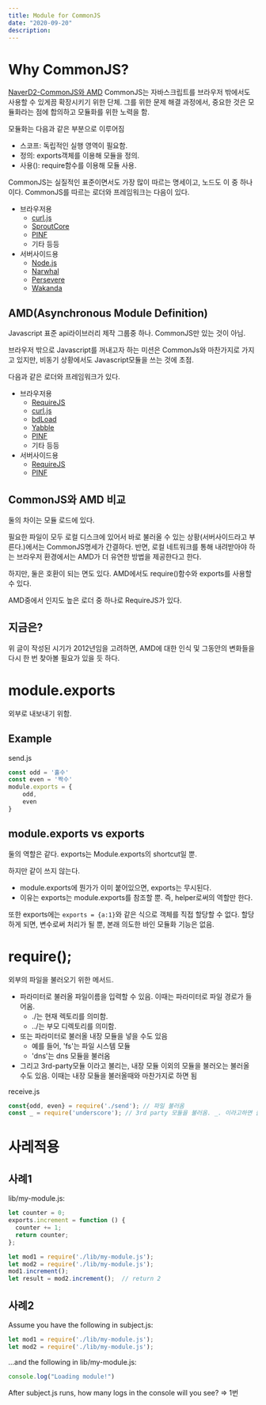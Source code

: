 ```yaml
---
title: Module for CommonJS
date: "2020-09-20"
description: 
---
```


# Why CommonJS?
[NaverD2-CommonJS와 AMD](https://d2.naver.com/helloworld/12864)
CommonJS는 자바스크립트를 브라우저 밖에서도 사용할 수 있게끔 확장시키기 위한 단체. 그를 위한 문제 해결 과정에서, 중요한 것은 모듈화라는 점에 합의하고 모듈화를 위한 노력을 함.

모듈화는 다음과 같은 부분으로 이루어짐
- 스코프: 독립적인 실행 영역이 필요함.
- 정의: exports객체를 이용해 모듈을 정의.
- 사용(): require함수를 이용해 모듈 사용.

CommonJS는 실질적인 표준이면서도 가장 많이 따르는 명세이고, 노드도 이 중 하나이다. CommonJS를 따르는 로더와 프레임워크는 다음이 있다.
- 브라우저용
    - [curl.js](http://github.com/unscriptable/curl)
    - [SproutCore](http://sproutcore.com)
    - [PINF](http://github.com/pinf/loader-js)
    - 기타 등등
- 서버사이드용
    - [Node.js](http://nodejs.org)
    - [Narwhal](https://github.com/tlrobinson/narwhal)
    - [Persevere](http://www.persvr.org)
    - [Wakanda](http://www.wakandasoft.com)


## AMD(Asynchronous Module Definition)
Javascript 표준 api라이브러리 제작 그룹중 하나. CommonJS만 있는 것이 아님.

브라우저 밖으로 Javascript를 꺼내고자 하는 미션은 CommonJs와 마찬가지로 가지고 있지만, 비동기 상황에서도 Javascript모듈을 쓰는 것에 초점.

다음과 같은 로더와 프레임워크가 있다.

- 브라우저용
    - [RequireJS](http://requirejs.org)
    - [curl.js](http://github.com/unscriptable/curl)
    - [bdLoad](http://bdframework.org/bdLoad/)
    - [Yabble](http://github.com/jbrantly/yabble)
    - [PINF](http://github.com/pinf/loader-js)
    - 기타 등등
- 서버사이드용
    - [RequireJS](http://requirejs.org)
    - [PINF](http://github.com/pinf/loader-js)

## CommonJS와 AMD 비교
둘의 차이는 모듈 로드에 있다.

필요한 파일이 모두 로컬 디스크에 있어서 바로 불러올 수 있는 상황(서버사이드라고 부른다.)에서는 CommonJS명세가 간결하다. 반면, 로컬 네트워크를 통해 내려받아야 하는 브라우저 환경에서는 AMD가 더 유연한 방법을 제공한다고 한다.

하지만, 둘은 호환이 되는 면도 있다. AMD에서도 require()함수와 exports를 사용할 수 있다.

AMD중에서 인지도 높은 로더 중 하나로 RequireJS가 있다.

## 지금은?
위 글이 작성된 시기가 2012년임을 고려하면, AMD에 대한 인식 및 그동안의 변화들을 다시 한 번 찾아볼 필요가 있을 듯 하다.




# module.exports
외부로 내보내기 위함.

## Example
send.js
```js
const odd = '홀수'
const even = '짝수'
module.exports = {
    odd,
    even
}
```



## module.exports vs exports
둘의 역할은 같다. exports는 Module.exports의 shortcut일 뿐.

하지만 같이 쓰지 않는다.
- module.exports에 뭔가가 이미 붙어있으면, exports는 무시된다.
- 이유는 exports는 module.exports를 참조할 뿐. 즉, helper로써의 역할만 한다.

또한 exports에는 `exports = {a:1}`와 같은 식으로 객체를 직접 할당할 수 없다. 할당하게 되면, 변수로써 처리가 될 뿐, 본래 의도한 바인 모듈화 기능은 없음.

# require();
외부의 파일을 불러오기 위한 메서드.
- 파라미터로 불러올 파일이름을 입력할 수 있음. 이때는 파라미터로 파일 경로가 들어옴.
    - ./는 현재 렉토리를 의미함.
    - ../는 부모 디렉토리를 의미함.
- 또는 파라미터로 불러올 내장 모듈을 넣을 수도 있음
    - 예를 들어, 'fs'는 파일 시스템 모듈
    - 'dns'는 dns 모듈을 불러옴
- 그리고 3rd-party모듈 이라고 불리는, 내장 모듈 이외의 모듈을 불러오는 불러올 수도 있음. 이때는 내장 모듈을 불러올때와 마찬가지로 하면 됨

receive.js
```js
const{odd, even} = require('./send'); // 파일 불러옴
const _ = require('underscore'); // 3rd party 모듈을 불러옴. _. 이라고하면 불러와짐
```


# 사레적용

## 사례1
lib/my-module.js:
```js
let counter = 0;
exports.increment = function () {
  counter += 1;
  return counter;
};
```

```js
let mod1 = require('./lib/my-module.js');
let mod2 = require('./lib/my-module.js');
mod1.increment();
let result = mod2.increment();  // return 2
```

## 사례2
Assume you have the following in subject.js:
```js
let mod1 = require('./lib/my-module.js');
let mod2 = require('./lib/my-module.js');
```
...and the following in lib/my-module.js:
```js
console.log("Loading module!")
```
After subject.js runs, how many logs in the console will you see? => 1번